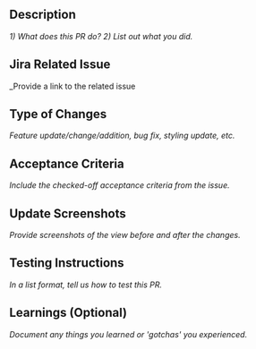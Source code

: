 ## Description

_1) What does this PR do? 2) List out what you did._

## Jira Related Issue

_Provide a link to the related issue

## Type of Changes

_Feature update/change/addition, bug fix, styling update, etc._

## Acceptance Criteria

_Include the checked-off acceptance criteria from the issue._

## Update Screenshots

_Provide screenshots of the view before and after the changes._

## Testing Instructions

_In a list format, tell us how to test this PR._

## Learnings (Optional)

_Document any things you learned or 'gotchas' you experienced._
